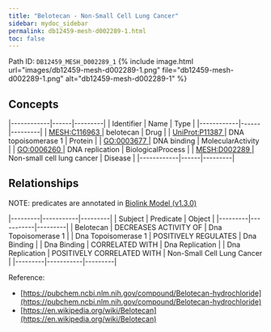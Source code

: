 ```yaml
---
title: "Belotecan - Non-Small Cell Lung Cancer"
sidebar: mydoc_sidebar
permalink: db12459-mesh-d002289-1.html
toc: false 
---
```



Path ID: `DB12459_MESH_D002289_1`
{% include image.html url="images/db12459-mesh-d002289-1.png" file="db12459-mesh-d002289-1.png" alt="db12459-mesh-d002289-1" %}

## Concepts

|------------|------|---------|
| Identifier | Name | Type    |
|------------|------|---------|
| <a href="https://identifiers.org/MESH:C116963">MESH:C116963 </a> | belotecan | Drug |
| <a href="https://identifiers.org/UniProt:P11387">UniProt:P11387 </a> | DNA topoisomerase 1 | Protein |
| <a href="https://identifiers.org/GO:0003677">GO:0003677 </a> | DNA binding | MolecularActivity |
| <a href="https://identifiers.org/GO:0006260">GO:0006260 </a> | DNA replication | BiologicalProcess |
| <a href="https://identifiers.org/MESH:D002289">MESH:D002289 </a> | Non-small cell lung cancer | Disease |
|------------|------|---------|

## Relationships


NOTE: predicates are annotated in <a href="https://github.com/biolink/biolink-model/releases/tag/v1.3.0">Biolink Model (v1.3.0)</a>

|---------|-----------|---------|
| Subject | Predicate | Object  |
|---------|-----------|---------|
| Belotecan | DECREASES ACTIVITY OF | Dna Topoisomerase 1 |
| Dna Topoisomerase 1 | POSITIVELY REGULATES | Dna Binding |
| Dna Binding | CORRELATED WITH | Dna Replication |
| Dna Replication | POSITIVELY CORRELATED WITH | Non-Small Cell Lung Cancer |
|---------|-----------|---------|

Reference: 
  - [https://pubchem.ncbi.nlm.nih.gov/compound/Belotecan-hydrochloride](https://pubchem.ncbi.nlm.nih.gov/compound/Belotecan-hydrochloride)
  - [https://en.wikipedia.org/wiki/Belotecan](https://en.wikipedia.org/wiki/Belotecan)
